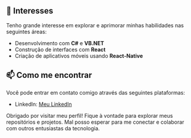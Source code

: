 ## 👀 Interesses

Tenho grande interesse em explorar e aprimorar minhas habilidades nas seguintes áreas:

- Desenvolvimento com **C#** e **VB.NET**
- Construção de interfaces com **React**
- Criação de aplicativos móveis usando **React-Native**

## 📫 Como me encontrar

Você pode entrar em contato comigo através das seguintes plataformas:

- LinkedIn: [Meu LinkedIn](https://www.linkedin.com/in/joaoalvesmz/)

Obrigado por visitar meu perfil! Fique à vontade para explorar meus repositórios e projetos. Mal posso esperar para me conectar e colaborar com outros entusiastas da tecnologia.
